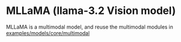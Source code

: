 # MLLaMA (llama-3.2 Vision model)

MLLaMA is a multimodal model, and reuse the multimodal modules in [examples/models/core/multimodal](https://github.com/NVIDIA/TensorRT-LLM/tree/main/examples/models/core/multimodal)
